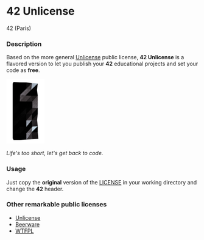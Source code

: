 # **42 Unlicense**

42 (Paris)

### **Description**

Based on the more general [Unlicense](https://en.wikipedia.org/wiki/Unlicense) public license, **42 Unlicense** is a flavored version to let you publish your **42** educational projects and set your
code as **free**.

![42](img/42_logo.png)

_Life's too short, let's get back to code._

### **Usage**

Just copy the **original** version of the [LICENSE](LICENSE) in your working directory and change the **42** header.

### **Other remarkable public licenses**

+ [Unlicense](https://en.wikipedia.org/wiki/Unlicense)
+ [Beerware](https://en.wikipedia.org/wiki/Beerware)
+ [WTFPL](https://en.wikipedia.org/wiki/WTFPL)

